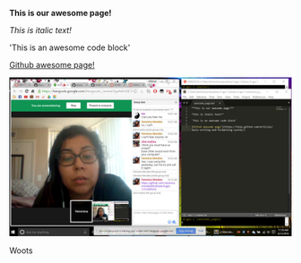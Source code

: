**This is our awesome page!**

*This is italic text!*

'This is an awesome code block'

[Github awesome page!](https://help.github.com/articles/basic-writing-and-formatting-syntax/)

![Team Challenge!](teamchallenge.jpg)

Woots 


